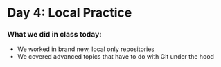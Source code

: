 # Day 4: Local Practice

### What we did in class today:
- We worked in brand new, local only repositories
- We covered advanced topics that have to do with Git under the hood

